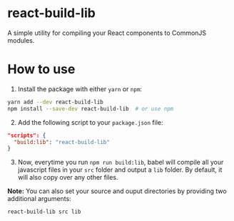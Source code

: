 # react-build-lib
A simple utility for compiling your React components to CommonJS modules.

# How to use

1. Install the package with either `yarn` or `npm`:

  ```bash
  yarn add --dev react-build-lib
  npm install --save-dev react-build-lib  # or use npm
  ```

2. Add the following script to your `package.json` file:

  ```json
  "scripts": {
    "build:lib": "react-build-lib"
  }
  ```
3. Now, everytime you run `npm run build:lib`, babel will compile all your javascript files in your `src` folder and output a `lib` folder. By default, it will also copy over any other files.

**Note:** You can also set your source and ouput directories by providing two additional arguments:

```
react-build-lib src lib
```
